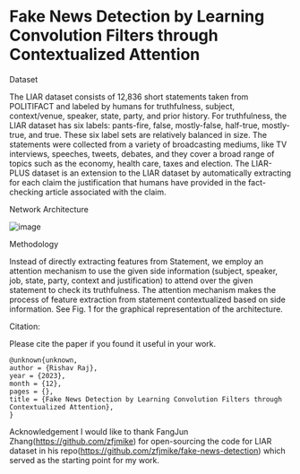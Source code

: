 # Fake News Detection by Learning Convolution Filters through Contextualized Attention

Dataset      

The LIAR dataset consists of 12,836 short statements taken from POLITIFACT and labeled by humans for truthfulness, subject, context/venue, speaker, state, party, and prior history. For truthfulness, the LIAR dataset has six labels: pants-fire, false, mostly-false, half-true, mostly-true, and true. These six label sets are relatively balanced in size. The statements were collected from a variety of broadcasting mediums, like TV interviews, speeches, tweets, debates, and they cover a broad range of topics such as the economy, health care, taxes and election. The LIAR-PLUS dataset is an extension to the LIAR dataset by automatically extracting for each claim the justification that humans have provided in the fact-checking article associated with the claim.

Network Architecture

![image](https://github.com/RishavRaj20/fakenews/assets/81917305/27c9ef78-b696-457c-9c7b-0a512a091c3e)

Methodology

Instead of directly extracting features from Statement, we employ an attention mechanism to use the given side information (subject, speaker, job, state, party, context and justification) to attend over the given statement to check its truthfulness. The attention mechanism makes the process of feature extraction from statement contextualized based on side information. See Fig. 1 for the graphical representation of the architecture.


Citation:

Please cite the paper if you found it useful in your work.

    @unknown{unknown,
    author = {Rishav Raj},
    year = {2023},
    month = {12},
    pages = {},
    title = {Fake News Detection by Learning Convolution Filters through Contextualized Attention},
    }

Acknowledgement
I would like to thank FangJun Zhang(https://github.com/zfjmike) for open-sourcing the code for LIAR dataset in his repo(https://github.com/zfjmike/fake-news-detection) which served as the starting point for my work.
